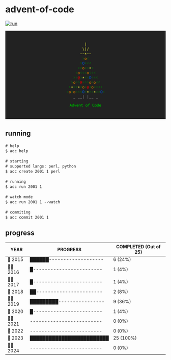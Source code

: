 # advent-of-code

[![run](https://github.com/matheusaraujo/advent-of-code/actions/workflows/run.yaml/badge.svg?branch=main)](https://github.com/matheusaraujo/advent-of-code/actions/workflows/run.yaml)

![AOC](docs/logo.png)

## running

``` {.bash}
# help
$ aoc help

# starting
# supported langs: perl, python
$ aoc create 2001 1 perl

# running
$ aoc run 2001 1

# watch mode
$ aoc run 2001 1 --watch

# commiting
$ aoc commit 2001 1
```

## progress

<!-- progress-begin -->

| YEAR          | PROGRESS                      | COMPLETED (Out of 25) |
|---------------|-------------------------------|-----------------------|
| 🎄 2015 | ██████------------------- | 6 (24%) |
| 🧑‍💻 2016 | █------------------------ | 1 (4%) |
| 🧑‍💻 2017 | █------------------------ | 1 (4%) |
| 🎉 2018 | ██----------------------- | 2 (8%) |
| 👩‍💻 2019 | █████████---------------- | 9 (36%) |
| 🎉 2020 | █------------------------ | 1 (4%) |
| 👩‍💻 2021 | ------------------------- | 0 (0%) |
| 🎉 2022 | ------------------------- | 0 (0%) |
| 🎄 2023 | █████████████████████████ | 25 (100%) |
| 🧑‍💻 2024 | ------------------------- | 0 (0%) |
<!-- progress-end -->
